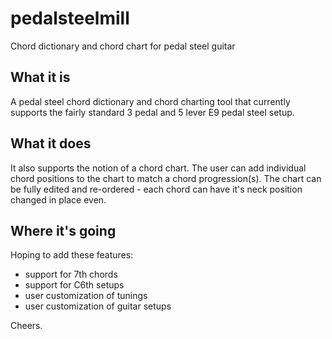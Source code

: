 # pedalsteelmill
Chord dictionary and chord chart for pedal steel guitar

## What it is
A pedal steel chord dictionary and chord charting tool that currently supports the fairly standard 
3 pedal and 5 lever E9 pedal steel setup.

## What it does
It also supports the notion of a chord chart.  The user can add individual chord positions
to the chart to match a chord progression(s).  The chart can be fully edited and re-ordered - 
each chord can have it's neck position changed in place even.

## Where it's going
Hoping to add these features:
- support for 7th chords
- support for C6th setups
- user customization of tunings
- user customization of guitar setups

Cheers.
